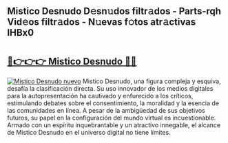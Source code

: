 ## Mistico Desnudo D𝚎sn𝚞dos filtr𝚊dos - Parts-rqh Vid𝚎os filtr𝚊dos - N𝚞evas f𝚘tos atr𝚊ctivas lHBx0

# <h2><a href="http://mb0mv14.tromn.icu/?c=Mistico+Desnudo">🔗👉👉👉 Mistico Desnudo 🔗🔗</a></h2>

[![Mistico Desnudo nuevo](https://i.imgur.com/pEAQMta.gif)](http://mb0mv14.tromn.icu/?c=Mistico+Desnudo)
Mistico Desnudo, una figura compleja y esquiva, desafía la clasificación directa. Su uso innovador de los medios digitales para la autopresentación ha cautivado y enfurecido a los críticos, estimulando debates sobre el consentimiento, la moralidad y la esencia de las comunidades en línea. A pesar de la ambigüedad de sus objetivos futuros, su papel en la configuración del mundo virtual es incuestionable. Armado con un espíritu inquebrantable y un atractivo innegable, el alcance de Mistico Desnudo en el universo digital no tiene límites.
